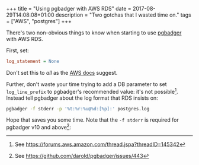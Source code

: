 +++
title = "Using pgbadger with AWS RDS"
date = 2017-08-29T14:08:08+01:00
description = "Two gotchas that I wasted time on."
tags = ["AWS", "postgres"]
+++

There's two non-obvious things to know when starting to use
[pgbadger](http://dalibo.github.io/pgbadger/) with AWS
RDS.

First, set:

```ini
log_statement = None 
```

Don't set this to _all_ as the [AWS docs](http://docs.aws.amazon.com/AmazonRDS/latest/UserGuide/USER_LogAccess.Concepts.PostgreSQL.html) suggest.

Further, don't waste your time trying to add a DB parameter to set `log_line_prefix`
to pgbadger's recommended value: it's not possible[^1]. Instead tell
pgbadger about the log format that RDS insists on:

```bash
pgbadger -f stderr -p '%t:%r:%u@%d:[%p]:' postgres.log
```

Hope that saves you some time. Note that the `-f stderr` is required for
pgbadger v10 and above[^2]:

[^1]: See <https://forums.aws.amazon.com/thread.jspa?threadID=145342>
[^2]: See <https://github.com/darold/pgbadger/issues/443>
